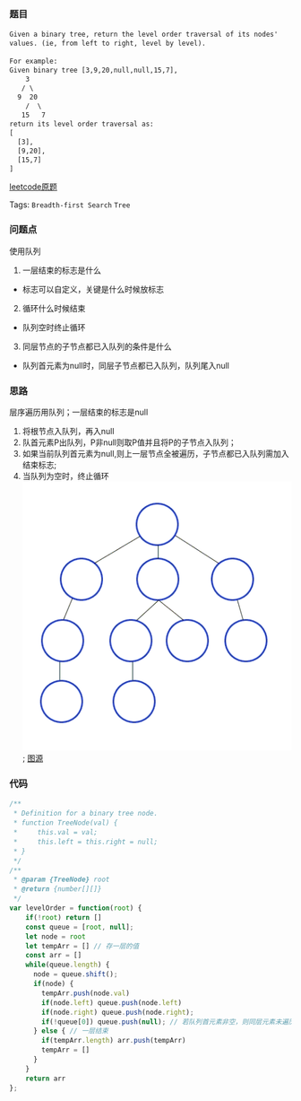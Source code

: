 ### 题目
```
Given a binary tree, return the level order traversal of its nodes' values. (ie, from left to right, level by level).

For example:
Given binary tree [3,9,20,null,null,15,7],
    3
   / \
  9  20
    /  \
   15   7
return its level order traversal as:
[
  [3],
  [9,20],
  [15,7]
]
```
[leetcode原题](https://leetcode.com/problems/binary-tree-level-order-traversal/)

Tags: `Breadth-first Search` `Tree`

### 问题点
使用队列
1. 一层结束的标志是什么
  - 标志可以自定义，关键是什么时候放标志
2. 循环什么时候结束
  - 队列空时终止循环
3. 同层节点的子节点都已入队列的条件是什么
  - 队列首元素为null时，同层子节点都已入队列，队列尾入null

### 思路
层序遍历用队列；一层结束的标志是null
1. 将根节点入队列，再入null
2. 队首元素P出队列，P非null则取P值并且将P的子节点入队列；
3. 如果当前队列首元素为null,则上一层节点全被遍历，子节点都已入队列需加入结束标志;
4. 当队列为空时，终止循环
![层序遍历-BFS](../assets/binary-tree-traversal-bfs.gif);
[图源](https://github.com/trekhleb/javascript-algorithms/tree/master/src/algorithms/tree/breadth-first-search)

### 代码
```js
/**
 * Definition for a binary tree node.
 * function TreeNode(val) {
 *     this.val = val;
 *     this.left = this.right = null;
 * }
 */
/**
 * @param {TreeNode} root
 * @return {number[][]}
 */
var levelOrder = function(root) {
    if(!root) return []
    const queue = [root, null];
    let node = root
    let tempArr = [] // 存一层的值
    const arr = []
    while(queue.length) {
      node = queue.shift();
      if(node) {
        tempArr.push(node.val)
        if(node.left) queue.push(node.left)
        if(node.right) queue.push(node.right);
        if(!queue[0]) queue.push(null); // 若队列首元素非空，则同层元素未遍历完
      } else { // 一层结束
        if(tempArr.length) arr.push(tempArr)
        tempArr = []
      }
    }
    return arr
};
```
